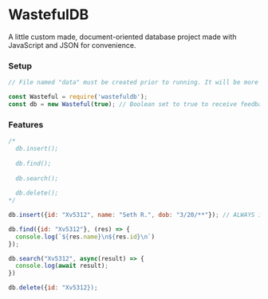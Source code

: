 # WastefulDB
A little custom made, document-oriented database project made with JavaScript and JSON for convenience.


### Setup
```js
// File named "data" must be created prior to running. It will be more spacious in the main file

const Wasteful = require('wastefuldb');
const db = new Wasteful(true); // Boolean set to true to receive feedback from functions such as .insert(); Default: false
```

### Features
```js
/*
  db.insert();
  
  db.find();
  
  db.search();
  
  db.delete();
*/

db.insert({id: "Xv5312", name: "Seth R.", dob: "3/20/**"}); // ALWAYS include {id: "String/Number"} as the files are orgainzed by identifiers

db.find({id: "Xv5312"}, (res) => {
  console.log(`${res.name}\n${res.id}\n`)
});

db.search("Xv5312", async(result) => {
  console.log(await result);
})

db.delete({id: "Xv5312});
```
